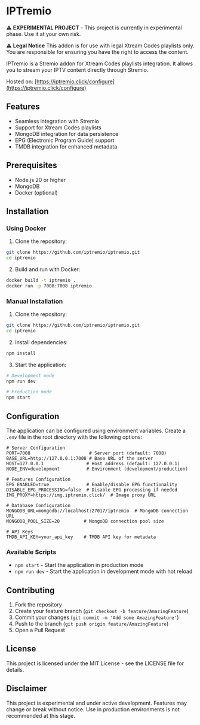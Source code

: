 # IPTremio

⚠️ **EXPERIMENTAL PROJECT** - This project is currently in experimental phase. Use it at your own risk.

⚠️ **Legal Notice** This addon is for use with legal Xtream Codes playlists only. You are responsible for ensuring you have the right to access the content.

IPTremio is a Stremio addon for Xtream Codes playlists integration. It allows you to stream your IPTV content directly through Stremio.

Hosted on: [https://iptremio.click/configure](https://iptremio.click/configure)

## Features

- Seamless integration with Stremio
- Support for Xtream Codes playlists
- MongoDB integration for data persistence
- EPG (Electronic Program Guide) support
- TMDB integration for enhanced metadata

## Prerequisites

- Node.js 20 or higher
- MongoDB
- Docker (optional)

## Installation

### Using Docker

1. Clone the repository:
```bash
git clone https://github.com/iptremio/iptremio.git
cd iptremio
```

2. Build and run with Docker:
```bash
docker build -t iptremio .
docker run -p 7008:7008 iptremio
```

### Manual Installation

1. Clone the repository:
```bash
git clone https://github.com/iptremio/iptremio.git
cd iptremio
```

2. Install dependencies:
```bash
npm install
```

3. Start the application:
```bash
# Development mode
npm run dev

# Production mode
npm start
```

## Configuration

The application can be configured using environment variables. Create a `.env` file in the root directory with the following options:

```env
# Server Configuration
PORT=7008                      # Server port (default: 7008)
BASE_URL=http://127.0.0.1:7008 # Base URL of the server
HOST=127.0.0.1                # Host address (default: 127.0.0.1)
NODE_ENV=development          # Environment (development/production)

# Features Configuration
EPG_ENABLED=true              # Enable/disable EPG functionality
DISABLE_EPG_PROCESSING=false  # Disable EPG processing if needed
IMG_PROXY=https://img.iptremio.click/  # Image proxy URL

# Database Configuration
MONGODB_URL=mongodb://localhost:27017/iptremio  # MongoDB connection URL
MONGODB_POOL_SIZE=20         # MongoDB connection pool size

# API Keys
TMDB_API_KEY=your_api_key    # TMDB API key for metadata
```

### Available Scripts

- `npm start` - Start the application in production mode
- `npm run dev` - Start the application in development mode with hot reload

## Contributing

1. Fork the repository
2. Create your feature branch (`git checkout -b feature/AmazingFeature`)
3. Commit your changes (`git commit -m 'Add some AmazingFeature'`)
4. Push to the branch (`git push origin feature/AmazingFeature`)
5. Open a Pull Request

## License

This project is licensed under the MIT License - see the LICENSE file for details.

## Disclaimer

This project is experimental and under active development. Features may change or break without notice. Use in production environments is not recommended at this stage. 